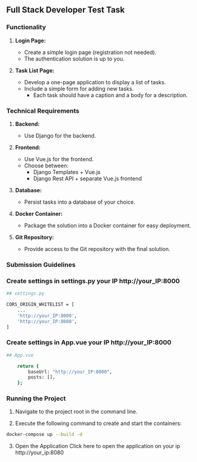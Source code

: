 ##  Full Stack Developer Test Task

### Functionality

1. **Login Page:**
    - Create a simple login page (registration not needed).
    - The authentication solution is up to you.

2. **Task List Page:**
    - Develop a one-page application to display a list of tasks.
    - Include a simple form for adding new tasks.
        - Each task should have a caption and a body for a description.

### Technical Requirements

1. **Backend:**
    - Use Django for the backend.

2. **Frontend:**
    - Use Vue.js for the frontend.
    - Choose between:
        - Django Templates + Vue.js
        - Django Rest API + separate Vue.js frontend

3. **Database:**
    - Persist tasks into a database of your choice.

4. **Docker Container:**
    - Package the solution into a Docker container for easy deployment.


5. **Git Repository:**
    - Provide access to the Git repository with the final solution.


###  Submission Guidelines




### Create settings in settings.py your IP http://your_IP:8000

```sh
## settings.py

CORS_ORIGIN_WHITELIST = [
    ...
    'http://your_IP:8000',
    'http://your_IP:8080',
]
```

### Create settings in App.vue your IP http://your_IP:8000

```sh
## App.vue

    return {
        baseUrl: "http://your_IP:8000",
        posts: [],
    };
```
### Running the Project

1. Navigate to the project root in the command line.

2. Execute the following command to create and start the containers:
```bash
docker-compose up --build -d
```
3. Open the Application
   Click here to open the application on your ip  http://your_ip:8080